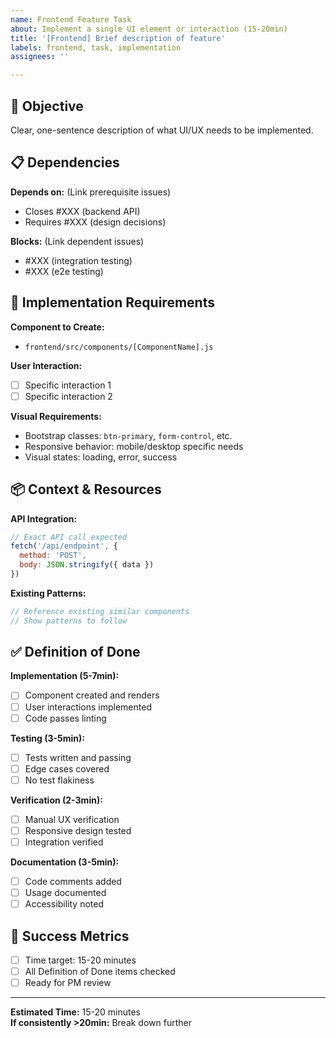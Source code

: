 ```yaml
---
name: Frontend Feature Task
about: Implement a single UI element or interaction (15-20min)
title: '[Frontend] Brief description of feature'
labels: frontend, task, implementation
assignees: ''

---
```


## 🎯 Objective
Clear, one-sentence description of what UI/UX needs to be implemented.

## 📋 Dependencies
**Depends on:** (Link prerequisite issues)
- Closes #XXX (backend API)
- Requires #XXX (design decisions)

**Blocks:** (Link dependent issues)  
- #XXX (integration testing)
- #XXX (e2e testing)

## 🎨 Implementation Requirements
**Component to Create:**
- `frontend/src/components/[ComponentName].js`

**User Interaction:**
- [ ] Specific interaction 1
- [ ] Specific interaction 2

**Visual Requirements:**
- Bootstrap classes: `btn-primary`, `form-control`, etc.
- Responsive behavior: mobile/desktop specific needs
- Visual states: loading, error, success

## 📦 Context & Resources
**API Integration:**
```javascript
// Exact API call expected
fetch('/api/endpoint', {
  method: 'POST',
  body: JSON.stringify({ data })
})
```

**Existing Patterns:**
```javascript
// Reference existing similar components
// Show patterns to follow
```

## ✅ Definition of Done
**Implementation (5-7min):**
- [ ] Component created and renders
- [ ] User interactions implemented
- [ ] Code passes linting

**Testing (3-5min):**
- [ ] Tests written and passing
- [ ] Edge cases covered
- [ ] No test flakiness

**Verification (2-3min):**
- [ ] Manual UX verification
- [ ] Responsive design tested
- [ ] Integration verified

**Documentation (3-5min):**
- [ ] Code comments added
- [ ] Usage documented
- [ ] Accessibility noted

## 🎯 Success Metrics
- [ ] Time target: 15-20 minutes
- [ ] All Definition of Done items checked
- [ ] Ready for PM review

---
**Estimated Time:** 15-20 minutes  
**If consistently >20min:** Break down further
